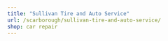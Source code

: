 ```yaml
---
title: "Sullivan Tire and Auto Service"
url: /scarborough/sullivan-tire-and-auto-service/
shop: car repair
---
```

